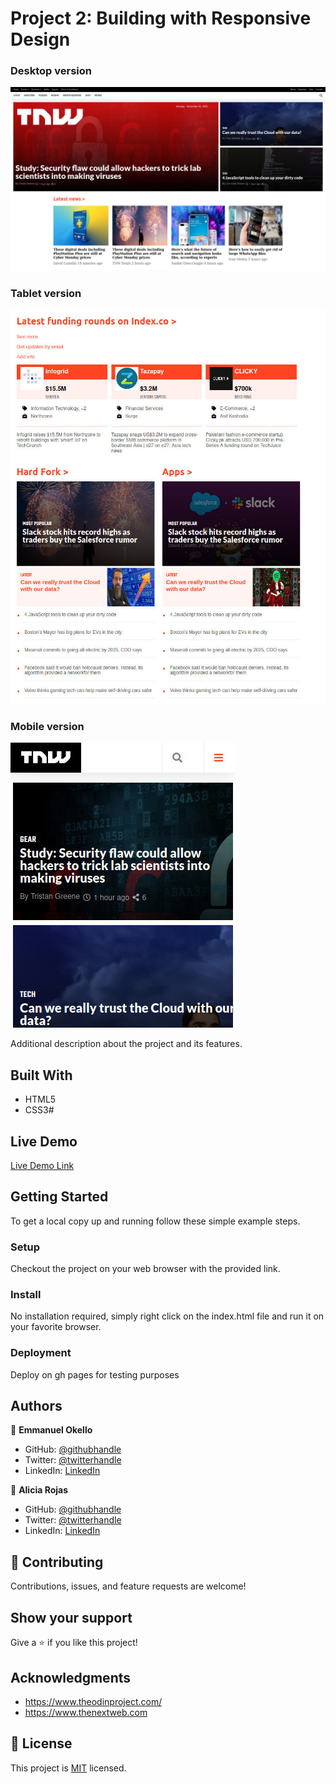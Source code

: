 # Project 2: Building with Responsive Design

### Desktop version

![screenshot](./Desktop.jpg)

### Tablet version

![screenshot](./Tablet.jpg)

### Mobile version

![screenshot](./Mobile.jpg)

Additional description about the project and its features.

## Built With

- HTML5
- CSS3#


## Live Demo

[Live Demo Link](https://oxenprogrammer.github.io/thenextweb-clone/)


## Getting Started


To get a local copy up and running follow these simple example steps.


### Setup
Checkout the project on your web browser with the provided link.

### Install
No installation required, simply right click on the index.html file and run it on your favorite browser.

### Deployment
Deploy on gh pages for testing purposes



## Authors

👤 **Emmanuel Okello**

- GitHub: [@githubhandle](https://github.com/oxenprogrammer)
- Twitter: [@twitterhandle](https://twitter.com/ox_emmy)
- LinkedIn: [LinkedIn](https://www.linkedin.com/in/emanuel-okello-1217b4b3/)

👤 **Alicia Rojas**

- GitHub: [@githubhandle](https://github.com/aliciapaz)
- Twitter: [@twitterhandle](https://twitter.com/aliciap38180090 )
- LinkedIn: [LinkedIn](https://www.linkedin.com/in/alicia-rojas-71468418a/ )

## 🤝 Contributing

Contributions, issues, and feature requests are welcome!


## Show your support

Give a ⭐️ if you like this project!

## Acknowledgments

- https://www.theodinproject.com/
- https://www.thenextweb.com

## 📝 License

This project is [MIT](./LICENSE) licensed.
